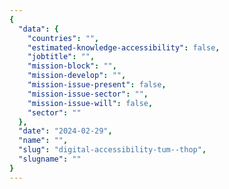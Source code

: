 ```yaml
---
{
  "data": {
    "countries": "",
    "estimated-knowledge-accessibility": false,
    "jobtitle": "",
    "mission-block": "",
    "mission-develop": "",
    "mission-issue-present": false,
    "mission-issue-sector": "",
    "mission-issue-will": false,
    "sector": ""
  },
  "date": "2024-02-29",
  "name": "",
  "slug": "digital-accessibility-tum--thop",
  "slugname": ""
}
---
```

